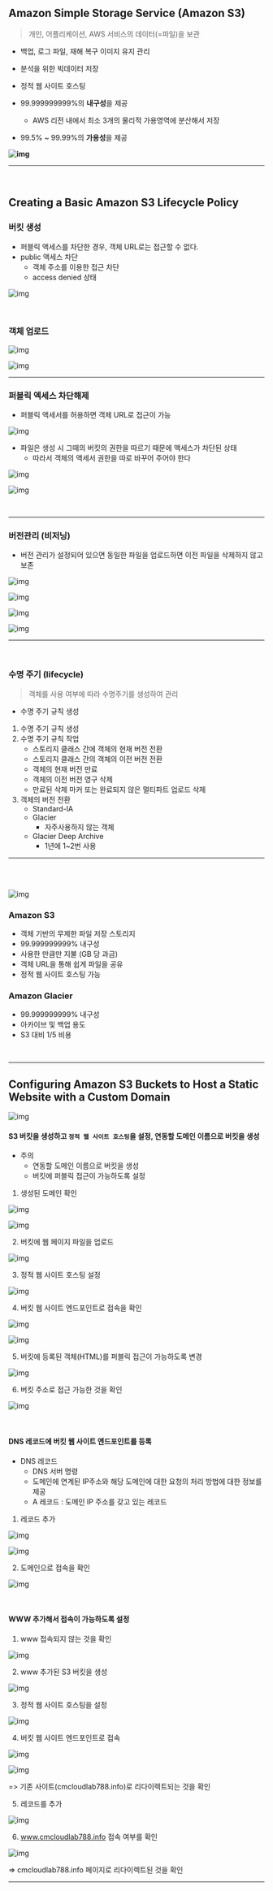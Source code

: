 ## Amazon Simple Storage Service (Amazon S3)

> 개인, 어플리케이션, AWS 서비스의 데이터(=파일)을 보관

- 백업, 로그 파일, 재해 복구 이미지 유지 관리
- 분석을 위한 빅데이터 저장
- 정적 웹 사이트 호스팅

- 99.999999999%의 **내구성**을 제공
  - AWS 리전 내에서 최소 3개의 물리적 가용영역에 분산해서 저장
- 99.5% ~ 99.99%의 **가용성**을 제공

**![img](aws-S3.assets/efs_RS5bxsLT6a4rbvc5hvlkG10VeNsmtkUylWRgIxulo2RsXe698aFwJ4z7vkUut64c3r07HR5WayvblJS-t4T2aQmVrfGsqY2OlJcOyySICwGPgISimMmkFsVKNCoDbPsLFFt6)**



---

<br/>

## Creating a Basic Amazon S3 Lifecycle Policy

### 버킷 생성

- 퍼블릭 액세스를 차단한 경우, 객체 URL로는 접근할 수 없다.
- public 액세스 차단 
  - 객체 주소를 이용한 접근 차단
  - access denied 상태

![img](aws-S3.assets/JPnRHnDqN3S-S8r0R2QNs59rFMcIybgd4G2cn6qrV0rbBnSn3OjC5imvuh9y9BoHpyI4iBXsS-qOxty1CjVMSCbhKyXc1Sd6-UCP6Iok5ySfochidMTU93x_FeJjLgJ9HKbA0YlN)

<br/>

### 객체 업로드

![img](aws-S3.assets/t05B_WWzRM-aJ9En9fNAZKvRmOf4c04GNe5oBZG0OWSHUoddi6rVvnfcp7p5r1vffXvkl34Wmq-4olaZxpm_uE7OXdxxgj56XC8bUCFnUB4i2DqlfYA3_eRcdXpwSMWF4vAgv19Q)

![img](aws-S3.assets/XRH0G_jGfOwGN1FFS-ztK2qqGCaGAWS5hn1SxiIYlET07Rrn7Yk3NxKyorhShGUIO6d448Y4JPhjyT2koYmG5-92RuGMvIncsYTpyBARRj1MkRHw4NNK6WyUAhZ4AEvPeuaLAkfv)



---

### 퍼블릭 엑세스 차단해제

- 퍼블릭 액세서를 허용하면 객체 URL로 접근이 가능

![img](aws-S3.assets/3kjJibAgnFwQkCMzpPA-QBIgMIg6mxjXWfz0v8X9t2A4W9qkKs0w_wXwx3t9jgUYAz0MS50Dyr0Xz37oBKyCNkfBBAivvYwYdoXlvWx5GW16JmPvRrpJcCNt85ce0t9npXX2vlPS)

- 파일은 생성 시 그때의 버킷의 권한을 따르기 때문에 액세스가 차단된 상태
  - 따라서 객체의 액세서 권한을 따로 바꾸어 주어야 한다

![img](aws-S3.assets/J7XwIfm09NoxXTNSOfRZra3GNU26-9vuJXk9GH7DZ5gLoskTYMzakLKnc3HydIL2FJvlULZfhOQ_KHP8DOk_85-Z--DXKBAw5HhNoZFJvHPtZAwKZMOIidrowYRqNXz3Br4njECh)

![img](aws-S3.assets/gGV_Mxp9rGZSZL3Yl84kLcn7HGUyZTjS4zy74yBwyeVIMcT1vbBQ-Fz4ay8isplVWUI3_QBCorpSUQ95N9oCGDKRgMyrNDibAR08DJQPoOdLSQ7W5fCnhYkZdglh9PGYKveOLWaD)

<br/>

---

### 버전관리 (비저닝)

- 버전 관리가 설정되어 있으면 동일한 파일을 업로드하면 이전 파일을 삭제하지 않고 보존

![img](aws-S3.assets/LAs10ssDK9mCEj6UqKFLSZhgr3XOQQNH3CvlmM_ek1NUNDAihXhfYVra6sXElJUHHAhZ2WTN7ro80mdThPpawz1533xTMElodMMUYf7uTGqMqlUzP3tTqtd459kpLy0BiWQ6_-n_)

![img](aws-S3.assets/MtDISBfE5vqArPEvoCAuuyzufEarEC-xcu-IRyf4HJJNPgWNONoZyzr39DBcr0adoQU1NlTUN6jhBqcYL817kfhp93VnxyBgoqg9wv8x4S9TWvbb53Cn2m6QobT7AadAYcORHues)

![img](aws-S3.assets/_Emz32323r3QMd1c1nSY1aoiyKSb2GmbYNgwS10HUwfKNSIKoyiEgG1wZkIT_e7-mSWYxxL_4xD5fkY3HuPvBAMwGvm4Bea8I6YYgaLHIVcWPSTQ-FVstbKf14YRUGb8KXETpy5E)

![img](aws-S3.assets/l6PRwCHD5Laif9k45pg9R_MpvQfZfVHaPIBYVfeJscdQHgt1yaMEY2YkyQkbzd7MFXFqDlHmV-pk8EK9pFaJ862HFCay8RqPLp-omL0rND6Z4LkxQM4G26elCShtvHL9hn7h4z-f)

---

<br/>

### 수명 주기 (lifecycle)

> 객체를 사용 여부에 따라 수명주기를 생성하여 관리

- 수명 주기 규칙 생성

1. 수명 주기 규칙 생성
2. 수명 주기 규칙 작업
   - 스토리지 클래스 간에 객체의 현재 버전 전환
   - 스토리지 클래스 간의 객체의 이전 버전 전환
   - 객체의 현재 버전 만료
   - 객체의 이전 버전 영구 삭제
   - 만료된 삭제 마커 또는 완료되지 않은 멀티파트 업로드 삭제
3. 객체의 버전 전환
   - Standard-IA
   - Glacier
     - 자주사용하지 않는 객체
   - Glacier Deep Archive
     - 1년에 1~2번 사용

---

<br/><br/>



![img](aws-S3.assets/ID2rdTMmEVp5bxTBh0HHv4HqlF08sekowZNrsvaXfoiF02RkoHpNMbM5E4_SMlZN-94HeDwn4sRm1XEvk32Tyf-uG9zdKLd4TbC-HJWNaH39H-KGFHmzunc9ZU_eTOJYIlOCjEks)

### Amazon S3

- 객체 기반의 무제한 파일 저장 스토리지
- 99.999999999% 내구성
- 사용한 만큼만 지불 (GB 당 과금)
- 객체 URL을 통해 쉽게 파일을 공유
- 정적 웹 사이트 호스팅 가능

### Amazon Glacier

- 99.999999999% 내구성
- 아카이브 및 백업 용도
- S3 대비 1/5 비용

<br/>

---

## Configuring Amazon S3 Buckets to Host a Static Website with a Custom Domain

![img](aws-S3.assets/imYmNQwX9QAgdEdGInRvwEJdVnYwV2wCai5ZTfrNDECZykuwXUzt9XTmNQdAKVcxWi3sW03h0uLHDYaaA9tyx0q_ZCYUm0PY1AN70gBBVusvXRU94dHrDC0dLEXi5NTaiD5JD5T3)

#### S3 버킷을 생성하고 `정적 웹 사이트 호스팅`을 설정, 연동할 도메인 이름으로 버킷을 생성

- 주의
  - 연동할 도메인 이름으로 버킷을 생성
  - 버킷에 퍼블릭 접근이 가능하도록 설정

1. 생성된 도메인 확인

![img](aws-S3.assets/gRSclrI6Jk6fKVh_-MuZhRmINDBKFw33Rs_AkKsn03-Lcri0lbGFj6Aqw2JVXe_xvZVgjKuUbKhFd_kNOvQlW2GbVg8V2tJmpzIiEgpPfhSbhgQMDhvyc-HYdF5EQ2syJS8F7T4u)

![img](aws-S3.assets/17hwHfHqQ7I25xgr7BHrOJEP7ACu7JCA8pCqaxbLsh0xTzRpDGQW2tSqgnmrk36SeBr_iTl8jo7axm-MNWVGAafj3bJmwp5MHOJrcXkYSLzwN-OLDUEHtzXhF9CalrFlRdTC5RUf)

2. 버킷에 웹 페이지 파일을 업로드

![img](aws-S3.assets/yMtD2VLU0pmowpffZhyURgB0g5JYp7ZntGcmTXy9nosRMTudhkquRPRfxSKaKA-WzJ4--kM5akX4GpDNudqP6t0ecFKIJ3-L0RfyIRUc8zkcflXrbgbYcGF0UzIYYGoMm-h1OpHD)

3. 정적 웹 사이트 호스팅 설정

![img](aws-S3.assets/m5mSxDYt8RIDIjGt13GBJ65bijOw25q-VcPSE7zE22qL89YaEQXAKkcgS6I2zadt8cu_cVVoBXnrhgSkYcKm57DHVHjjUXBR-gkJOzjVXxtdjC_G99DJqmVglNonKjhdXYc01l7k)

4. 버킷 웹 사이트 엔드포인트로 접속을 확인

![img](aws-S3.assets/qqG-qV2XYLL0HPT7sEpNOvOfb1sAwGpHHe24dn9FaacFXyd2qFXr45yKEHMKxQd1TES81g9hI3mPRCc77A0NezdfWhm0cLsUNopYeJLgXXCRGUw2ykiuKJjupJrbQ44pfCH-2OiL)

![img](aws-S3.assets/EwMcZR7J_oUP_srSP6Ww-3MbLmf0h24Kw8ikJdPy01NCy_6k1Vhupg66Lc7sKwSHo_MhtUXeYb2EwBr7nkPaKonWsSFiN4N6bb4Cb5Y7sSqQ9Xqo1vhG6SFFL0DuPe6PRB6iAucO)

5. 버킷에 등록된 객체(HTML)를 퍼블릭 접근이 가능하도록 변경

![img](aws-S3.assets/zI2Ay7BVIX98lIlHwIUmEEhQrUcd9IoZVYjH3gyOURq6j-K1OtKa-UPas-hHM-Kp4-mjgVlrLyqZ0kGdAnhacWq1HNtoeWcdMuwAeNduyaPfKQpxO_R73eF3aLlNl7hivWZM_iv0)

6. 버킷 주소로 접근 가능한 것을 확인

![img](aws-S3.assets/12ME7I58umwfIQudOCDlWfmzkKtul8FcTzHpnGmYir9G5mtivxvAQPm2NCF6g4CRnRcvqG0z1NpUMgVrXVBQ5eWw9QvTx9nIu63q7vmp4IVtv6f8wXq-dbVx9C80EIukxEIlh4oJ)

<br/>

#### DNS 레코드에 버킷 웹 사이트 엔드포인트를 등록

- DNS 레코드
  - DNS 서버 명령
  - 도메인에 연계된 IP주소와 해당 도메인에 대한 요청의 처리 방법에 대한 정보를 제공
  - A 레코드 : 도메인 IP 주소를 갖고 있는 레코드

1. 레코드 추가

![img](aws-S3.assets/Or0mhMdEl7vRPf-Pg43rRk88-Aa69xMUr70Lf6w3rRafqTQXcpUFs2IdZTtaMPJjnqE35RIgLobh-EEbTHENOvHRjd2LQkFMEv05rSZMcGayfdSiwmzQoxV8458w8gkiSYFlNrPL)

![img](aws-S3.assets/CsePWPN58UWgmusLiukRxXbXLHNtVEy9XGVv64C3iekowhIS0GeYJUUO3srlf8oHmpxWSjGECBpLwb3zVYoXzXqV-QLygfUVZQVZAWA_juFFfn3lwvUg2Y5RdOCWqGj-RZyeSpqz)

2. 도메인으로 접속을 확인

![img](aws-S3.assets/G8JzU3sRkfYxfOfg_CywskKkCG8wlsLnJU98JzQ8aEDSn2FV_tvGDZ8f5w_HHH9Jp2R9YmCFW44BBekT5DABKETt6_lCLieymmDZ8HpUCzZ7gOlfTnE1WVyscSVWLRQqZJfVlaiL)

<br/>

#### WWW 추가해서 접속이 가능하도록 설정

1. www 접속되지 않는 것을 확인

![img](aws-S3.assets/vCPoXsaHID6GBaUbbO3e-BHT4xZB05hctSZDCCjJt6ZwNEbyvOgqmiAaaicvVjBeut1ervNPgH9BD6niaWxgaOfRZa5BEJ0_uB2FwFXlk7J5bWJysxCMrfnENAxBnazPVF3UWm5V)

2. www 추가된 S3 버킷을 생성

![img](aws-S3.assets/p_OfGAN5-PCBfR-cYSfm27DOVCZkwYQ361FkWdbOCkoNlcjZLhkjYAZUc2-6qsYkLyBYW_HjA36z46BwwavKE6DHvazFHT0DkcuI0Sm8WaQHQugmnmlQkoM1h2NBtWGA1RCJcWZR)

3. 정적 웹 사이트 호스팅을 설정

![img](aws-S3.assets/E46Fn_3uN5VupyIMR-e1DwOdXW8DEjqvqvmsH6Af6Toaw_7QTcYXYSHCRJ8AJJeYtxT_vpjs9X4FtbhUUZ8WSV9rijzQRtIBMU0EmOMIeVxMCL4tjrzNWX321rVPeO7A1yqiccLd)

4. 버킷 웹 사이트 엔드포인트로 접속

![img](aws-S3.assets/kbAO5SaoR5MbRfIw8kd_ozimpI_4pLGiYSXJdSgka9DyCEe4bkebixyVCCFSIoK7deEMBS2DETColbh7vx8AWGI29rBQZv0_-jQKYG5xLOpLiE8f7nTWmwcFeBHoSKsAkx-0Dwrd)

![img](aws-S3.assets/oRLdJWZhBAuIUsKGFpvI2FBr79jXutAsGxWra1CJxysoqO8cyejp8cuvvw3cVr7_icMA4OfPOWQI2yXoJZ2g43yEgpJ2m5GwXltDEbwt2X6k0PSUxDnyDKpniRrEQqmJFzT1HS_Y)

=> 기존 사이트(cmcloudlab788.info)로 리다이렉트되는 것을 확인



5. 레코드를 추가

![img](aws-S3.assets/xI20D0ezcUn0-HJzBo_xoeZAO48a8g6e2kdU1-GwYklEEsWYAgJet3PGaefQcbX6OgQ1kHlGGYvxMBUuRiwE0xPxEdra22fOHoRf2i4ciBA-ZzKHH05SfodZeymYR7sVnqEsC_Vt)

6. www.cmcloudlab788.info 접속 여부를 확인

![img](aws-S3.assets/HKr4CRrzs9xLqwjVMzTZDvqICaYOX9VQVfcdq4BVxoshCGRhnEfaGvTNof6wv8z-cEmrLQXTtINKlOU5qj3Df78CdkxsmgXJIKZhromtG8b2HlTiZKZIwSos0aBuLt4dPvopP6-t)

⇒ cmcloudlab788.info 페이지로 리다이렉트된 것을 확인

---

<br/>

